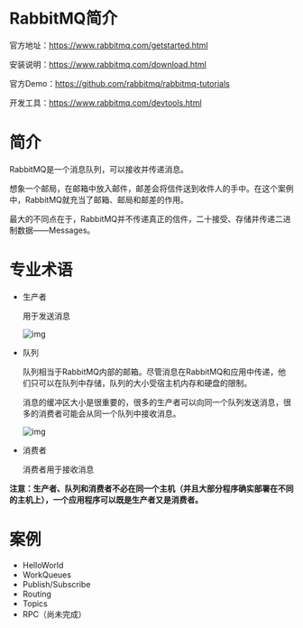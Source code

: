 # RabbitMQ简介

官方地址：https://www.rabbitmq.com/getstarted.html

安装说明：https://www.rabbitmq.com/download.html

官方Demo：https://github.com/rabbitmq/rabbitmq-tutorials

开发工具：https://www.rabbitmq.com/devtools.html



# 简介

RabbitMQ是一个消息队列，可以接收并传递消息。

想象一个邮局，在邮箱中放入邮件，邮差会将信件送到收件人的手中。在这个案例中，RabbitMQ就充当了邮箱、邮局和邮差的作用。

最大的不同点在于，RabbitMQ并不传递真正的信件，二十接受、存储并传递二进制数据——Messages。



# 专业术语

- 生产者

  用于发送消息

  ![img](https://www.rabbitmq.com/img/tutorials/producer.png)

- 队列

  队列相当于RabbitMQ内部的邮箱。尽管消息在RabbitMQ和应用中传递，他们只可以在队列中存储，队列的大小受宿主机内存和硬盘的限制。

  消息的缓冲区大小是很重要的，很多的生产者可以向同一个队列发送消息，很多的消费者可能会从同一个队列中接收消息。

  ![img](https://www.rabbitmq.com/img/tutorials/queue.png)

- 消费者

  消费者用于接收消息



**注意：生产者、队列和消费者不必在同一个主机（并且大部分程序确实部署在不同的主机上），一个应用程序可以既是生产者又是消费者。**



# 案例

- HelloWorld
- WorkQueues
- Publish/Subscribe
- Routing
- Topics
- RPC（尚未完成）

